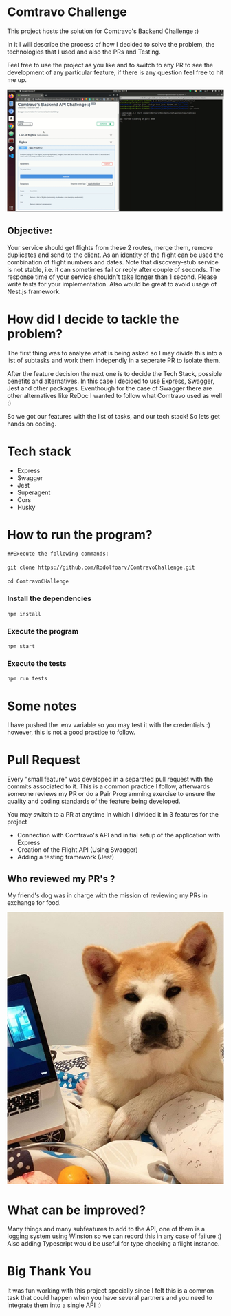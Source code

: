 # Comtravo Challenge

This project hosts the solution for Comtravo's Backend Challenge :)

In it I will describe the process of how I decided to solve the problem, the technologies that I used and also the PRs and Testing.

Feel free to use the project as you like and to switch to any PR to see the development of any particular feature, if there is any question feel free to hit me up.

![Evenito](demo.gif)

## Objective:

Your service should get flights from these 2 routes, merge them, remove duplicates and send to the
client.
As an identity of the flight can be used the combination of flight numbers and dates.
Note that discovery-stub service is not stable, i.e. it can sometimes fail or reply after couple of
seconds.
The response time of your service shouldn't take longer than 1 second.
Please write tests for your implementation. Also would be great to avoid usage of Nest.js framework.

# How did I decide to tackle the problem?

The first thing was to analyze what is being asked so I may divide this into a list of subtasks and work them independly in a seperate PR to isolate them.

After the feature decision the next one is to decide the Tech Stack, possible benefits and alternatives. In this case I decided to use Express, Swagger, Jest and other packages. Eventhough for the case of Swagger there are other alternatives like ReDoc I wanted to follow what Comtravo used as well :)

So we got our features with the list of tasks, and our tech stack! So lets get hands on coding.

# Tech stack

- Express
- Swagger
- Jest
- Superagent
- Cors
- Husky

# How to run the program?

```shell
##Execute the following commands:

git clone https://github.com/Rodolfoarv/ComtravoChallenge.git

cd ComtravoCHallenge

```

### Install the dependencies

```shell
npm install
```

### Execute the program

```shell
npm start
```

### Execute the tests

```shell
npm run tests
```

# Some notes

I have pushed the .env variable so you may test it with the credentials :) however, this is not a good practice to follow.

# Pull Request

Every "small feature" was developed in a separated pull request with the commits associated to it. This is a common practice I follow, afterwards someone reviews my PR or do a Pair Programming exercise to ensure the quality and coding standards of the feature being developed.

You may switch to a PR at anytime in which I divided it in 3 features for the project

- Connection with Comtravo's API and initial setup of the application with Express
- Creation of the Flight API (Using Swagger)
- Adding a testing framework (Jest)

## Who reviewed my PR's ?

My friend's dog was in charge with the mission of reviewing my PRs in exchange for food.

![Doggo](doggo.jpg)

# What can be improved?

Many things and many subfeatures to add to the API, one of them is a logging system using Winston so we can record this in any case of failure :) Also adding Typescript would be useful for type checking a flight instance.

# Big Thank You

It was fun working with this project specially since I felt this is a common task that could happen when you have several partners and you need to integrate them into a single API :)
